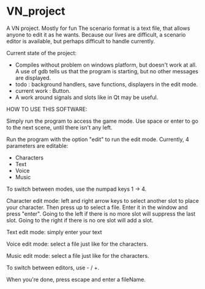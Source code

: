 # VN_project
A VN project. Mostly for fun
The scenario format is a text file, that allows anyone to edit it as he wants.
Because our lives are difficult, a scenario editor is available, but perhaps difficult to handle currently.


Current state of the project:
- Compiles without problem on windows platform, but doesn't work at all. A use of gdb tells us that the program is starting, but no other messages are displayed.
- todo : background handlers, save functions, displayers in the edit mode.
- current work : Button.
- A work around signals and slots like in Qt may be useful.


HOW TO USE THIS SOFTWARE:

Simply run the program to access the game mode. Use space or enter to go to the next scene, until there isn't any left.


Run the program with the option "edit" to run the edit mode.
Currently, 4 parameters are editable:
- Characters
- Text
- Voice
- Music

To switch between modes, use the numpad keys 1 -> 4.

Character edit mode: left and right arrow keys to select another slot to place your character.
	Then press up to select a file. Enter it in the window and press "enter".
	Going to the left if there is no more slot will suppress the last slot.
	Going to the right if there is no ore slot will add a slot.

Text edit mode: simply enter your text

Voice edit mode: select a file just like for the characters.

Music edit mode: select a file just like for the characters.

To switch between editors, use - / +.

When you're done, press escape and enter a fileName.

